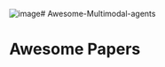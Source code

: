 ![image](https://github.com/jun0wanan/Awesome-Multimodal-agents/assets/54523624/92dbe995-8334-4655-b3ad-2a056d89b84a)# Awesome-Multimodal-agents

# Awesome Papers



